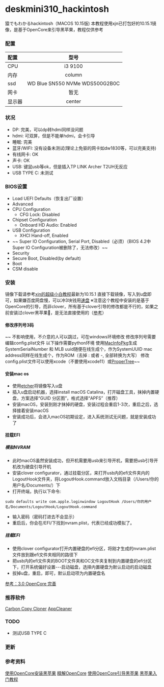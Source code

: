 
# deskmini310_hackintosh
猿でもわかるhackintosh（MACOS 10.15版)
本教程使用xjn已打包好的10.15.1镜像，是基于OpenCore来引导黑苹果，教程仅供参考

### 配置

| 配置 | 型号 |
|:-----------|:------------:|
| CPU       |     i3 9100     |
| 内存     |    column    |
| ssd       |     WD Blue SN550 NVMe WDS500G2B0C     |
| 网卡         |      暂无      |
| 显示器       |    center    |

### 状况

* DP: 完美，可以dp转hdmi同样没问题
* hdmi: 可双屏，但是不能单hdmi，会卡引导
* 睡眠: 完美
* 蓝牙/WIFI: 没有设备未测试(理论上免驱的网卡如dw1830等，可以完美支持)
* 有线网卡: OK
* 声卡: OK
* USB: 键鼠usb等ok，但是插入TP LINK Archer T2UH无反应
* USB TYPE C: 未测试

### BIOS设置

* Load UEFI Defaults（恢复出厂设置）
* Advanced
 * CPU Configuration
   * CFG Lock: Disabled
 * Chipset Configuration
   * Onboard HD Audio: Enabled
 * USB Configuration
   * XHCI Hand-off, Enabled
 * ~~ Super IO Configuration, Serial Port, Disabled（必须）（BIOS 4.2中Super IO Configuration被删除了，无法修改）~~
* Security
 * Secure Boot, Disabled(by default)
* Boot
 * CSM disable

### 安装
镜像下载请参考[xjn的超级小白教程](https://blog.xjn819.com/?p=7#comment-464)最新为10.15.1
直接下载镜像，写入到u盘即可，如果嫌百度网盘慢，可以冲3块钱用[速盘](https://www.speedpan.com/)
※注意这个教程中安装的是基于OpenCore的引导，而非clover，所有基于clover引导的修改都是不行的，如果之前安装过clover黑苹果🍎，是无法直接使用的（[参考](https://blog.daliansky.net/OpenCore-BootLoader.html)）
#### 修改序列号3码
~~ 不影响使用，不介意的人可以跳过，可在windows环境修改
修改序列号需要编辑config.plist文件
以下操作需要python环境
使用[MacInfoPkg](https://github.com/acidanthera/MacInfoPkg/releases)生成SystemSerialNumber 和 MLB
uuid随便在线生成个，作为SystemUUID
mac address同样在线生成个，作为ROM（去掉 : 或者 -, 全部转换为大写）
修改config.plist文件可以使用xcode（不要使用xcode11）或[ProperTree](https://github.com/corpnewt/ProperTree)~~
#### 安装mac os
* 使用[etcher](https://www.balena.io/etcher/)将镜像写入u盘
* 插入u盘启动机器，选择install macOS Catalina，打开磁盘工具，抹掉内置硬盘，方案选择“GUID 分区图”，格式选择“APFS”（推荐）
* 安装macOS，安装到刚才抹掉的硬盘，安装过程会重启1-3次，重启之后，选择接着安装macOS
* 安装成功后，会进入macOS初期设定，进入系统测试无问题，就是安装成功了

#### 挂载EFI
##### 模拟NVRAM
* 此时macOS虽然安装成功，但开机需要用usb来引导开机，需要把usb引导开机改为硬盘引导开机
* 安装clover configurator，通过挂载分区，来打开usb内的efi文件夹内的LogoutHook文件夹，将LogoutHook.command放入文档目录（/Users/你的用户名/Documents/）下
* 打开终端，执行以下命令:
```
sudo defaults write com.apple.loginwindow LogoutHook /Users/你的用户名/Documents/LogoutHook/LogoutHook.command
```
* 输入密码（密码打进去不会显示）
* 重启后，你会在/EFI/下找到nvram.plist，代表已经成功模拟了。

##### 挂载EFI
* 使用clover configurator打开内置硬盘的efi分区，将刚才生成的nvram.plist文件放到跟efi文件夹相同的路径下
* 把usb内的efi文件夹的BOOT文件夹和OC文件夹复制到内置硬盘的efi分区下，打开系统偏好设置---启动磁盘，选择内置硬盘为默认启动的启动磁盘
* 拔掉u盘，重启，即可，默认启动项为内置硬盘名

[参考：3.0 OpenCore 完善](https://blog.xjn819.com/?p=543)

### 推荐软件
[Carbon Copy Cloner](https://bombich.com/ja)
[AppCleaner](https://freemacsoft.net/appcleaner/)

### TODO
* 测试USB TYPE C


### 更新

### 参考资料
[使用OpenCore安装黑苹果](https://github.com/cattyhouse/oc-guide)
[精解OpenCore](https://blog.daliansky.net/OpenCore-BootLoader.html)
[使用OpenCore引导黑苹果](https://blog.xjn819.com/?p=543)
[黑苹果入门教程](https://sleele.com/2019/07/14/gettingstartedtutorial/)
